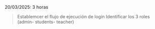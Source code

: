 20/03/2025: 3 horas
> Establemcer el flujo de ejecución de login
> Identificar los 3 roles (admin- students- teacher)

